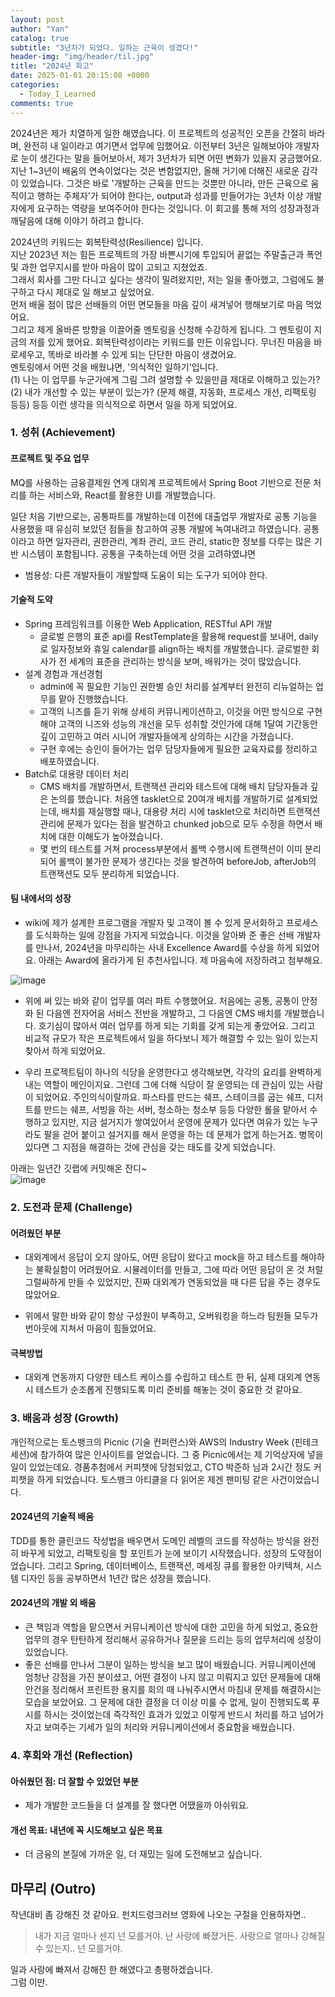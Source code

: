 ```yaml
---
layout: post
author: "Yan"
catalog: true
subtitle: "3년차가 되었다. 일하는 근육이 생겼다!"
header-img: "img/header/til.jpg"
title: "2024년 회고"
date: 2025-01-01 20:15:08 +0000
categories:
  - Today_I_Learned
comments: true
---
```


2024년은 제가 치열하게 일한 해였습니다. 이 프로젝트의 성공적인 오픈을 간절히 바라며, 완전히 내 일이라고 여기면서 업무에 임했어요. 이전부터 3년은 일해보아야 개발자로 눈이 생긴다는 말을 들어보아서, 제가 3년차가 되면 어떤 변화가 있을지 궁금했어요. 지난 1~3년이 배움의 연속이었다는 것은 변함없지만, 올해 거기에 더해진 새로운 감각이 있었습니다. 그것은 바로 '개발하는 근육을 만드는 것뿐만 아니라, 만든 근육으로 움직이고 행하는 주체자'가 되어야 한다는, output과 성과를 만들어가는 3년차 이상 개발자에게 요구하는 역량을 보여주어야 한다는 것입니다. 이 회고를 통해 저의 성장과정과 깨달음에 대해 이야기 하려고 합니다.

2024년의 키워드는 회복탄력성(Resilience) 입니다.  
지난 2023년 저는 힘든 프로젝트의 가장 바쁜시기에 투입되어 끝없는 주말출근과 폭언 및 과한 업무지시를 받아 마음이 많이 고되고 지쳤었죠.  
그래서 회사를 그만 다니고 싶다는 생각이 밀려왔지만, 저는 일을 좋아했고, 그럼에도 불구하고 다시 제대로 일 해보고 싶었어요.  
먼저 배울 점이 많은 선배들의 어떤 면모들을 마음 깊이 새겨넣어 행해보기로 마음 먹었어요.  
그리고 제게 올바른 방향을 이끌어줄 멘토링을 신청해 수강하게 됩니다. 그 멘토링이 지금의 저를 있게 했어요. 회복탄력성이라는 키워드를 만든 이유입니다. 무너진 마음을 바로세우고, 똑바로 바라볼 수 있게 되는 단단한 마음이 생겼어요.  
멘토링에서 어떤 것을 배웠냐면, '의식적인 일하기'입니다.  
(1) 나는 이 업무를 누군가에게 그림 그려 설명할 수 있을만큼 제대로 이해하고 있는가?  
(2) 내가 개선할 수 있는 부분이 있는가? (문제 해결, 자동화, 프로세스 개선, 리팩토링 등등) 등등 이런 생각을 의식적으로 하면서 일을 하게 되었어요. 


### 1. 성취 (Achievement)

#### 프로젝트 및 주요 업무

MQ를 사용하는 금융결제원 연계 대외계 프로젝트에서 Spring Boot 기반으로 전문 처리를 하는 서비스와, React를 활용한 UI를 개발했습니다. 

일단 처음 기반으로는, 공통파트를 개발하는데 이전에 대출업무 개발자로 공통 기능을 사용했을 때 유심히 보았던 점들을 참고하여 공통 개발에 녹여내려고 하였습니다. 공통이라고 하면 일자관리, 권한관리, 계좌 관리, 코드 관리, static한 정보를 다루는 많은 기반 시스템이 포함됩니다. 공통을 구축하는데 어떤 것을 고려햐였냐면 

- 범용성: 다른 개발자들이 개발할때 도움이 되는 도구가 되어야 한다.

#### 기술적 도약

- Spring 프레임워크를 이용한 Web Application, RESTful API 개발
  - 글로벌 은행의 표준 api를 RestTemplate을 활용해 request를 보내어, daily로 일자정보와 휴일 calendar를 align하는 배치를 개발했습니다. 글로벌한 회사가 전 세계의 표준을 관리하는 방식을 보며, 배워가는 것이 많았습니다.
- 설계 경험과 개선경험
  - admin에 꼭 필요한 기능인 권한별 승인 처리를 설계부터 완전히 리뉴얼하는 업무를 맡아 진행했습니다.
  - 고객의 니즈를 듣기 위해 상세히 커뮤니케이션하고, 이것을 어떤 방식으로 구현해야 고객의 니즈와 성능의 개선을 모두 성취할 것인가에 대해 1달여 기간동안 깊이 고민하고 여러 시니어 개발자들에게 상의하는 시간을 가졌습니다.
  - 구현 후에는 승인이 들어가는 업무 담당자들에게 필요한 교육자료를 정리하고 배포하였습니다.
- Batch로 대용량 데이터 처리
  - CMS 배치를 개발하면서, 트랜잭션 관리와 테스트에 대해 배치 담당자들과 깊은 논의를 했습니다. 처음엔 tasklet으로 20여개 배치를 개발하기로 설계되었는데, 배치를 재실행할 때나, 대용량 처리 시에 tasklet으로 처리하면 트랜잭션 관리에 문제가 있다는 점을 발견하고 chunked job으로 모두 수정을 하면서 배치에 대한 이해도가 높아졌습니다.
  - 몇 번의 테스트를 거쳐 process부분에서 롤백 수행시에 트랜잭션이 이미 분리되어 롤백이 불가한 문제가 생긴다는 것을 발견하여 beforeJob, afterJob의 트랜잭션도 모두 분리하게 되었습니다.

#### 팀 내에서의 성장

- wiki에 제가 설계한 프로그램을 개발자 및 고객이 볼 수 있게 문서화하고 프로세스를 도식화하는 일에 강점을 가지게 되었습니다. 이것을 알아봐 준 좋은 선배 개발자를 만나서, 2024년을 마무리하는 사내 Excellence Award를 수상을 하게 되었어요. 아래는 Award에 올라가게 된 추천사입니다. 제 마음속에 저장하려고 첨부해요.

![image](https://github.com/user-attachments/assets/d2847bb1-2683-445f-8f61-edab7f4e09a1)

- 위에 써 있는 바와 같이 업무를 여러 파트 수행했어요. 처음에는 공통, 공통이 안정화 된 다음엔 전자어음 서비스 전반을 개발하고, 그 다음엔 CMS 배치를 개발했습니다. 호기심이 많아서 여러 업무를 하게 되는 기회를 갖게 되는게 좋았어요. 그리고 비교적 규모가 작은 프로젝트에서 일을 하다보니 제가 해결할 수 있는 일이 있는지 찾아서 하게 되었어요.

- 우리 프로젝트팀이 하나의 식당을 운영한다고 생각해보면, 각각의 요리를 완벽하게 내는 역할이 메인이지요. 그런데 그에 더해 식당이 잘 운영되는 데 관심이 있는 사람이 되었어요. 주인의식이랄까요. 파스타를 만드는 쉐프, 스테이크를 굽는 쉐프, 디저트를 만드는 쉐프, 서빙을 하는 서버, 청소하는 청소부 등등 다양한 롤을 맡아서 수행하고 있지만, 지금 설거지가 쌓여있어서 운영에 문제가 있다면 여유가 있는 누구라도 팔을 걷어 붙이고 설거지를 해서 운영을 하는 데 문제가 없게 하는거죠. 병목이 있다면 그 지점을 해결하는 것에 관심을 갖는 태도를 갖게 되었습니다. 

아래는 일년간 깃랩에 커밋해온 잔디~  
![image](https://github.com/user-attachments/assets/0df62ed4-6f29-423f-897d-583952e1404e)

### 2. 도전과 문제 (Challenge)

#### 어려웠던 부분

- 대외계에서 응답이 오지 않아도, 어떤 응답이 왔다고 mock을 하고 테스트를 해야하는 불확실함이 어려웠어요. 시뮬레이터를 만들고, 그에 따라 어떤 응답이 온 것 처럴 그럴싸하게 만들 수 있었지만, 진짜 대외계가 연동되었을 때 다른 답을 주는 경우도 많았어요.

- 위에서 말한 바와 같이 항상 구성원이 부족하고, 오버워킹을 하느라 팀원들 모두가 번아웃에 지쳐서 마음이 힘들었어요.

#### 극복방법

- 대외계 연동까지 다양한 테스트 케이스를 수립하고 테스트 한 뒤, 실제 대외계 연동 시 테스트가 순조롭게 진행되도록 미리 준비를 해놓는 것이 중요한 것 같아요.

### 3. 배움과 성장 (Growth)

개인적으로는 토스뱅크의 Picnic (기술 컨퍼런스)와 AWS의 Industry Week (핀테크 세션)에 참가하여 많은 인사이트를 얻었습니다. 그 중 Picnic에서는 제 기억상자에 넣을 일이 있었는데요. 경품추첨에서 커피챗에 당첨되었고, CTO 박준하 님과 2시간 정도 커피챗을 하게 되었습니다. 토스뱅크 아티클을 다 읽어온 제겐 팬미팅 같은 사건이었습니다.

#### 2024년의 기술적 배움

TDD를 통한 클린코드 작성법을 배우면서 도메인 레벨의 코드를 작성하는 방식을 완전히 바꾸게 되었고, 리팩토링을 할 포인트가 눈에 보이기 시작했습니다. 성장의 도약점이었습니다. 그리고 Spring, 데이터베이스, 트랜잭션, 메세징 큐를 활용한 아키텍쳐, 시스템 디자인 등을 공부하면서 1년간 많은 성장을 했습니다. 

#### 2024년의 개발 외 배움

- 큰 책임과 역할을 맡으면서 커뮤니케이션 방식에 대한 고민을 하게 되었고, 중요한 업무의 경우 탄탄하게 정리해서 공유하거나 질문을 드리는 등의 업무처리에 성장이 있었습니다.
- 좋은 선배를 만나서 그분이 일하는 방식을 보고 많이 배웠습니다. 커뮤니케이션에 엄청난 강점을 가진 분이셨고, 어떤 결정이 나지 않고 미뤄지고 있던 문제들에 대해 안건을 정리해서 프린트한 용지를 회의 때 나눠주시면서 마침내 문제를 해결하시는 모습을 보았어요. 그 문제에 대한 결정을 더 이상 미룰 수 없게, 일이 진행되도록 푸시를 하시는 것이었는데 즉각적인 효과가 있었고 이렇게 반드시 처리를 하고 넘어가자고 보여주는 기세가 일의 처리와 커뮤니케이션에서 중요함을 배웠습니다.

### 4. 후회와 개선 (Reflection)

#### 아쉬웠던 점: 더 잘할 수 있었던 부분

- 제가 개발한 코드들을 더 설계를 잘 했다면 어땠을까 아쉬워요.

#### 개선 목표: 내년에 꼭 시도해보고 싶은 목표

- 더 금융의 본질에 가까운 일, 더 재밌는 일에 도전해보고 싶습니다. 


## 마무리 (Outro)

작년대비 좀 강해진 것 같아요. 펀치드렁크러브 영화에 나오는 구절을 인용하자면..  

> 내가 지금 얼마나 센지 넌 모를거야. 난 사랑에 빠졌거든. 사랑으로 얼마나 강해질수 있는지.. 넌 모를거야.  

일과 사랑에 빠져서 강해진 한 해였다고 총평하겠습니다.  
그럼 이만.  